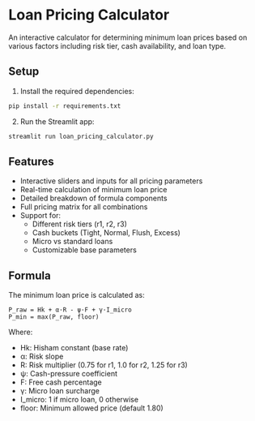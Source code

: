 # Loan Pricing Calculator

An interactive calculator for determining minimum loan prices based on various factors including risk tier, cash availability, and loan type.

## Setup

1. Install the required dependencies:
```bash
pip install -r requirements.txt
```

2. Run the Streamlit app:
```bash
streamlit run loan_pricing_calculator.py
```

## Features

- Interactive sliders and inputs for all pricing parameters
- Real-time calculation of minimum loan price
- Detailed breakdown of formula components
- Full pricing matrix for all combinations
- Support for:
  - Different risk tiers (r1, r2, r3)
  - Cash buckets (Tight, Normal, Flush, Excess)
  - Micro vs standard loans
  - Customizable base parameters

## Formula

The minimum loan price is calculated as:

```
P_raw = Hk + α·R - ψ·F + γ·I_micro
P_min = max(P_raw, floor)
```

Where:
- Hk: Hisham constant (base rate)
- α: Risk slope
- R: Risk multiplier (0.75 for r1, 1.0 for r2, 1.25 for r3)
- ψ: Cash-pressure coefficient
- F: Free cash percentage
- γ: Micro loan surcharge
- I_micro: 1 if micro loan, 0 otherwise
- floor: Minimum allowed price (default 1.80) 